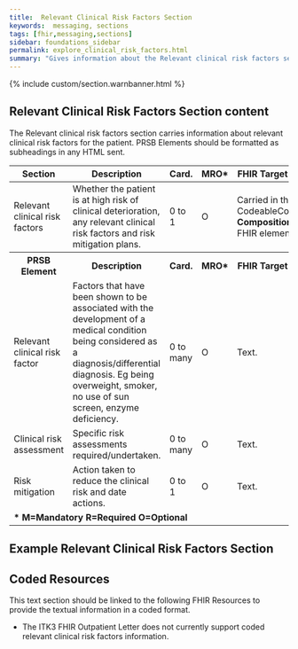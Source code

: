 ```yaml
---
title: 	Relevant Clinical Risk Factors Section
keywords:  messaging, sections
tags: [fhir,messaging,sections]
sidebar: foundations_sidebar
permalink: explore_clinical_risk_factors.html
summary: "Gives information about the Relevant clinical risk factors section"
---
```


{% include custom/section.warnbanner.html %}

## Relevant Clinical Risk Factors Section content ##
The Relevant clinical risk factors section carries information about relevant clinical risk factors for the patient. PRSB Elements should be formatted as subheadings in any HTML sent.


<table style="width:100%;max-width: 100%;">
	<thead>
		<tr>
			<th width="15%">Section</th>
			<th width="35%">Description</th>
			<th width="5%">Card.</th>
			<th width="5%">MRO*</th>
			<th width="40%">FHIR Target and Guidance</th>
		</tr>
	</thead>
<tbody>
  <tr>
   <td>Relevant clinical risk factors</td>
   <td>Whether the patient is at high risk of clinical deterioration, any relevant clinical risk factors and risk mitigation plans.</td>
   <td>0 to 1</td>
   <td>O</td>
				<td>Carried in the CodeableConcept of <b>Composition.section.code</b> FHIR element.</td>
  </tr>
		<tr>
			<th>PRSB Element</th>
			<th>Description</th>
			<th>Card.</th>
			<th>MRO*</th>
			<th>FHIR Target and Guidance</th>		
		</tr>
  <tr>
   <td>Relevant clinical risk factor</td>
   <td>Factors that have been shown to be associated with the development of a medical condition being considered as a diagnosis/differential diagnosis. Eg being overweight, smoker, no use of sun screen, enzyme deficiency.</td>
   <td>0 to many</td>
   <td>O</td>
   <td>Text.</td>
  </tr>
  <tr>
   <td>Clinical risk assessment</td>
   <td>Specific risk assessments required/undertaken.</td>
   <td>0 to many</td>
   <td>O</td>
   <td>Text.</td>
  </tr>
  <tr>
   <td>Risk mitigation</td>
   <td>Action taken to reduce the clinical risk and date actions.</td>
   <td>0 to 1</td>
   <td>O</td>
   <td>Text.</td>
  </tr>
		<tr>
		<td colspan="5"><b>* M=Mandatory R=Required O=Optional</b></td>
		</tr>
 </tbody>
</table>

##  Example Relevant Clinical Risk Factors Section ##

<script src="https://gist.github.com/IOPS-DEV/f6d8aa342d912ba92bd8097a6ac1c94e.js"></script>

## Coded Resources ##

This text section should be linked to the following FHIR Resources to provide the textual information in a coded format.

- The ITK3 FHIR Outpatient Letter does not currently support coded relevant clinical risk factors information.

 







